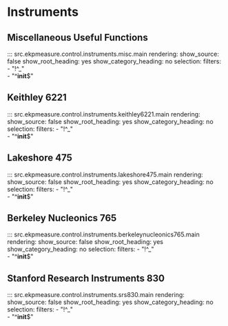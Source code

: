 # Instruments

## Miscellaneous Useful Functions
::: src.ekpmeasure.control.instruments.misc.main
    rendering:
        show_source: false
        show_root_heading: yes
        show_category_heading: no
    selection:
        filters:
            - "!^_"  
            - "^__init__$" 


## Keithley 6221
::: src.ekpmeasure.control.instruments.keithley6221.main
    rendering:
        show_source: false
        show_root_heading: yes
        show_category_heading: no
    selection:
        filters:
        	- "!^_"  
            - "^__init__$" 


## Lakeshore 475
::: src.ekpmeasure.control.instruments.lakeshore475.main
    rendering:
        show_source: false
        show_root_heading: yes
        show_category_heading: no
    selection:
        filters:
            - "!^_"  
            - "^__init__$" 


## Berkeley Nucleonics 765
::: src.ekpmeasure.control.instruments.berkeleynucleonics765.main
    rendering:
        show_source: false
        show_root_heading: yes
        show_category_heading: no
    selection:
        filters:
            - "!^_"  
            - "^__init__$" 


## Stanford Research Instruments 830 
::: src.ekpmeasure.control.instruments.srs830.main
    rendering:
        show_source: false
        show_root_heading: yes
        show_category_heading: no
    selection:
        filters:
            - "!^_"  
            - "^__init__$" 